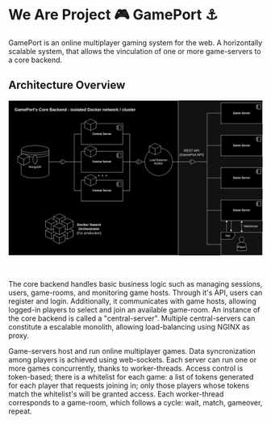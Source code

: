 # We Are Project 🎮 GamePort ⚓

GamePort is an online multiplayer gaming system for the web. A horizontally scalable system, that allows the vinculation of one or more game-servers to a core backend. 

## Architecture Overview

![](../architecture.png )

<br>

The core backend handles basic business logic such as managing sessions, users, game-rooms, and monitoring game hosts. Through it's API, users can register and login. Additionally, it communicates with game hosts, allowing logged-in players to select and join an available game-room. An instance of the core backend is called a "central-server". Multiple central-servers can constitute a escalable monolith, allowing load-balancing using NGINX as proxy.

Game-servers host and run online multiplayer games. Data syncronization among players is achieved using web-sockets. Each server can run one or more games concurrently, thanks to worker-threads. Access control is token-based; there is a whitelist for each game: a list of tokens generated for each player that requests joining in; only those players whose tokens match the whitelist's will be granted access. Each worker-thread corresponds to a game-room, which follows a cycle: wait, match, gameover, repeat. 
<!--
🌈 Contribution guidelines - how can the community get involved?
👩‍💻 Useful resources - where can the community find your docs? Is there anything else the community should know?
🍿 Fun facts - what does your team eat for breakfast?
🧙 Remember, you can do mighty things with the power of [Markdown](https://docs.github.com/github/writing-on-github/getting-started-with-writing-and-formatting-on-github/basic-writing-and-formatting-syntax)
-->
